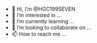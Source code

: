 - 👋 Hi, I’m @HGC199SEVEN
- 👀 I’m interested in ...
- 🌱 I’m currently learning ...
- 💞️ I’m looking to collaborate on ...
- 📫 How to reach me ...

<!---
HGC199SEVEN/HGC199SEVEN is a ✨ special ✨ repository because its `README.md` (this file) appears on your GitHub profile.
You can click the Preview link to take a look at your changes.
--->
